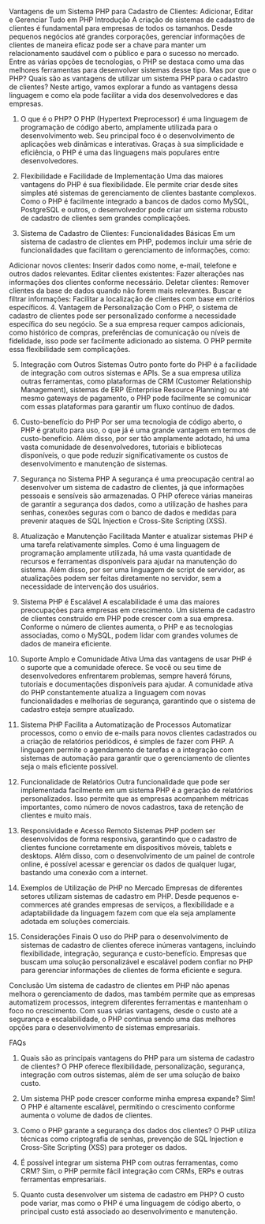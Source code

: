 



Vantagens de um Sistema PHP para Cadastro de Clientes: Adicionar, Editar e Gerenciar Tudo em PHP
Introdução
A criação de sistemas de cadastro de clientes é fundamental para empresas de todos os tamanhos. Desde pequenos negócios até grandes corporações, gerenciar informações de clientes de maneira eficaz pode ser a chave para manter um relacionamento saudável com o público e para o sucesso no mercado. Entre as várias opções de tecnologias, o PHP se destaca como uma das melhores ferramentas para desenvolver sistemas desse tipo. Mas por que o PHP? Quais são as vantagens de utilizar um sistema PHP para o cadastro de clientes? Neste artigo, vamos explorar a fundo as vantagens dessa linguagem e como ela pode facilitar a vida dos desenvolvedores e das empresas.

1. O que é o PHP?
O PHP (Hypertext Preprocessor) é uma linguagem de programação de código aberto, amplamente utilizada para o desenvolvimento web. Seu principal foco é o desenvolvimento de aplicações web dinâmicas e interativas. Graças à sua simplicidade e eficiência, o PHP é uma das linguagens mais populares entre desenvolvedores.

2. Flexibilidade e Facilidade de Implementação
Uma das maiores vantagens do PHP é sua flexibilidade. Ele permite criar desde sites simples até sistemas de gerenciamento de clientes bastante complexos. Como o PHP é facilmente integrado a bancos de dados como MySQL, PostgreSQL e outros, o desenvolvedor pode criar um sistema robusto de cadastro de clientes sem grandes complicações.

3. Sistema de Cadastro de Clientes: Funcionalidades Básicas
Em um sistema de cadastro de clientes em PHP, podemos incluir uma série de funcionalidades que facilitam o gerenciamento de informações, como:

Adicionar novos clientes: Inserir dados como nome, e-mail, telefone e outros dados relevantes.
Editar clientes existentes: Fazer alterações nas informações dos clientes conforme necessário.
Deletar clientes: Remover clientes da base de dados quando não forem mais relevantes.
Buscar e filtrar informações: Facilitar a localização de clientes com base em critérios específicos.
4. Vantagem de Personalização
Com o PHP, o sistema de cadastro de clientes pode ser personalizado conforme a necessidade específica do seu negócio. Se a sua empresa requer campos adicionais, como histórico de compras, preferências de comunicação ou níveis de fidelidade, isso pode ser facilmente adicionado ao sistema. O PHP permite essa flexibilidade sem complicações.

5. Integração com Outros Sistemas
Outro ponto forte do PHP é a facilidade de integração com outros sistemas e APIs. Se a sua empresa utiliza outras ferramentas, como plataformas de CRM (Customer Relationship Management), sistemas de ERP (Enterprise Resource Planning) ou até mesmo gateways de pagamento, o PHP pode facilmente se comunicar com essas plataformas para garantir um fluxo contínuo de dados.

6. Custo-benefício do PHP
Por ser uma tecnologia de código aberto, o PHP é gratuito para uso, o que já é uma grande vantagem em termos de custo-benefício. Além disso, por ser tão amplamente adotado, há uma vasta comunidade de desenvolvedores, tutoriais e bibliotecas disponíveis, o que pode reduzir significativamente os custos de desenvolvimento e manutenção de sistemas.

7. Segurança no Sistema PHP
A segurança é uma preocupação central ao desenvolver um sistema de cadastro de clientes, já que informações pessoais e sensíveis são armazenadas. O PHP oferece várias maneiras de garantir a segurança dos dados, como a utilização de hashes para senhas, conexões seguras com o banco de dados e medidas para prevenir ataques de SQL Injection e Cross-Site Scripting (XSS).

8. Atualização e Manutenção Facilitada
Manter e atualizar sistemas PHP é uma tarefa relativamente simples. Como é uma linguagem de programação amplamente utilizada, há uma vasta quantidade de recursos e ferramentas disponíveis para ajudar na manutenção do sistema. Além disso, por ser uma linguagem de script de servidor, as atualizações podem ser feitas diretamente no servidor, sem a necessidade de intervenção dos usuários.

9. Sistema PHP é Escalável
A escalabilidade é uma das maiores preocupações para empresas em crescimento. Um sistema de cadastro de clientes construído em PHP pode crescer com a sua empresa. Conforme o número de clientes aumenta, o PHP e as tecnologias associadas, como o MySQL, podem lidar com grandes volumes de dados de maneira eficiente.

10. Suporte Amplo e Comunidade Ativa
Uma das vantagens de usar PHP é o suporte que a comunidade oferece. Se você ou seu time de desenvolvedores enfrentarem problemas, sempre haverá fóruns, tutoriais e documentações disponíveis para ajudar. A comunidade ativa do PHP constantemente atualiza a linguagem com novas funcionalidades e melhorias de segurança, garantindo que o sistema de cadastro esteja sempre atualizado.

11. Sistema PHP Facilita a Automatização de Processos
Automatizar processos, como o envio de e-mails para novos clientes cadastrados ou a criação de relatórios periódicos, é simples de fazer com PHP. A linguagem permite o agendamento de tarefas e a integração com sistemas de automação para garantir que o gerenciamento de clientes seja o mais eficiente possível.

12. Funcionalidade de Relatórios
Outra funcionalidade que pode ser implementada facilmente em um sistema PHP é a geração de relatórios personalizados. Isso permite que as empresas acompanhem métricas importantes, como número de novos cadastros, taxa de retenção de clientes e muito mais.

13. Responsividade e Acesso Remoto
Sistemas PHP podem ser desenvolvidos de forma responsiva, garantindo que o cadastro de clientes funcione corretamente em dispositivos móveis, tablets e desktops. Além disso, com o desenvolvimento de um painel de controle online, é possível acessar e gerenciar os dados de qualquer lugar, bastando uma conexão com a internet.

14. Exemplos de Utilização de PHP no Mercado
Empresas de diferentes setores utilizam sistemas de cadastro em PHP. Desde pequenos e-commerces até grandes empresas de serviços, a flexibilidade e a adaptabilidade da linguagem fazem com que ela seja amplamente adotada em soluções comerciais.

15. Considerações Finais
O uso do PHP para o desenvolvimento de sistemas de cadastro de clientes oferece inúmeras vantagens, incluindo flexibilidade, integração, segurança e custo-benefício. Empresas que buscam uma solução personalizável e escalável podem confiar no PHP para gerenciar informações de clientes de forma eficiente e segura.

Conclusão
Um sistema de cadastro de clientes em PHP não apenas melhora o gerenciamento de dados, mas também permite que as empresas automatizem processos, integrem diferentes ferramentas e mantenham o foco no crescimento. Com suas várias vantagens, desde o custo até a segurança e escalabilidade, o PHP continua sendo uma das melhores opções para o desenvolvimento de sistemas empresariais.

FAQs
1. Quais são as principais vantagens do PHP para um sistema de cadastro de clientes?
O PHP oferece flexibilidade, personalização, segurança, integração com outros sistemas, além de ser uma solução de baixo custo.

2. Um sistema PHP pode crescer conforme minha empresa expande?
Sim! O PHP é altamente escalável, permitindo o crescimento conforme aumenta o volume de dados de clientes.

3. Como o PHP garante a segurança dos dados dos clientes?
O PHP utiliza técnicas como criptografia de senhas, prevenção de SQL Injection e Cross-Site Scripting (XSS) para proteger os dados.

4. É possível integrar um sistema PHP com outras ferramentas, como CRM?
Sim, o PHP permite fácil integração com CRMs, ERPs e outras ferramentas empresariais.

5. Quanto custa desenvolver um sistema de cadastro em PHP?
O custo pode variar, mas como o PHP é uma linguagem de código aberto, o principal custo está associado ao desenvolvimento e manutenção.
